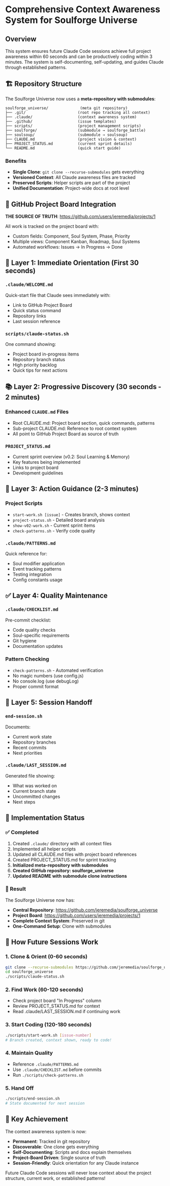 # Comprehensive Context Awareness System for Soulforge Universe

## Overview

This system ensures future Claude Code sessions achieve full project awareness within 60 seconds and can be productively coding within 3 minutes. The system is self-documenting, self-updating, and guides Claude through established patterns.

## 🏗️ Repository Structure

The Soulforge Universe now uses a **meta-repository with submodules**:

```
soulforge_universe/              (meta git repository)
├── .git/                       (root repo tracking all context)
├── .claude/                    (context awareness system)
├── .github/                    (issue templates)
├── scripts/                    (project management scripts)
├── soulforge/                  (submodule → soulforge_battle)
├── soulsoup/                   (submodule → soulsoup)
├── CLAUDE.md                   (project vision & context)
├── PROJECT_STATUS.md           (current sprint details)
└── README.md                   (quick start guide)
```

### Benefits
- **Single Clone**: `git clone --recurse-submodules` gets everything
- **Versioned Context**: All Claude awareness files are tracked
- **Preserved Scripts**: Helper scripts are part of the project
- **Unified Documentation**: Project-wide docs at root level

## 📍 GitHub Project Board Integration

**THE SOURCE OF TRUTH**: https://github.com/users/jeremedia/projects/1

All work is tracked on the project board with:
- Custom fields: Component, Soul System, Phase, Priority
- Multiple views: Component Kanban, Roadmap, Soul Systems
- Automated workflows: Issues → In Progress → Done

## 🚀 Layer 1: Immediate Orientation (First 30 seconds)

### `.claude/WELCOME.md`
Quick-start file that Claude sees immediately with:
- Link to GitHub Project Board
- Quick status command
- Repository links
- Last session reference

### `scripts/claude-status.sh`
One command showing:
- Project board in-progress items
- Repository branch status
- High priority backlog
- Quick tips for next actions

## 📚 Layer 2: Progressive Discovery (30 seconds - 2 minutes)

### Enhanced `CLAUDE.md` Files
- Root CLAUDE.md: Project board section, quick commands, patterns
- Sub-project CLAUDE.md: Reference to root context system
- All point to GitHub Project Board as source of truth

### `PROJECT_STATUS.md`
- Current sprint overview (v0.2: Soul Learning & Memory)
- Key features being implemented
- Links to project board
- Development guidelines

## 🎯 Layer 3: Action Guidance (2-3 minutes)

### Project Scripts
- `start-work.sh [issue]` - Creates branch, shows context
- `project-status.sh` - Detailed board analysis
- `show-v02-work.sh` - Current sprint items
- `check-patterns.sh` - Verify code quality

### `.claude/PATTERNS.md`
Quick reference for:
- Soul modifier application
- Event tracking patterns
- Testing integration
- Config constants usage

## ✅ Layer 4: Quality Maintenance

### `.claude/CHECKLIST.md`
Pre-commit checklist:
- Code quality checks
- Soul-specific requirements
- Git hygiene
- Documentation updates

### Pattern Checking
- `check-patterns.sh` - Automated verification
- No magic numbers (use config.js)
- No console.log (use debugLog)
- Proper commit format

## 🔄 Layer 5: Session Handoff

### `end-session.sh`
Documents:
- Current work state
- Repository branches
- Recent commits
- Next priorities

### `.claude/LAST_SESSION.md`
Generated file showing:
- What was worked on
- Current branch state
- Uncommitted changes
- Next steps

## 📝 Implementation Status

### ✅ Completed
1. Created `.claude/` directory with all context files
2. Implemented all helper scripts
3. Updated all CLAUDE.md files with project board references
4. Created PROJECT_STATUS.md for sprint tracking
5. **Initialized meta-repository with submodules**
6. **Created GitHub repository: soulforge_universe**
7. **Updated README with submodule clone instructions**

### 🎉 Result
The Soulforge Universe now has:
- **Central Repository**: https://github.com/jeremedia/soulforge_universe
- **Project Board**: https://github.com/users/jeremedia/projects/1
- **Complete Context System**: Preserved in git
- **One-Command Setup**: Clone with submodules

## 🚦 How Future Sessions Work

### 1. Clone & Orient (0-60 seconds)
```bash
git clone --recurse-submodules https://github.com/jeremedia/soulforge_universe.git
cd soulforge_universe
./scripts/claude-status.sh
```

### 2. Find Work (60-120 seconds)
- Check project board "In Progress" column
- Review PROJECT_STATUS.md for context
- Read .claude/LAST_SESSION.md if continuing work

### 3. Start Coding (120-180 seconds)
```bash
./scripts/start-work.sh [issue-number]
# Branch created, context shown, ready to code!
```

### 4. Maintain Quality
- Reference `.claude/PATTERNS.md`
- Use `.claude/CHECKLIST.md` before commits
- Run `./scripts/check-patterns.sh`

### 5. Hand Off
```bash
./scripts/end-session.sh
# State documented for next session
```

## 🎯 Key Achievement

The context awareness system is now:
- **Permanent**: Tracked in git repository
- **Discoverable**: One clone gets everything
- **Self-Documenting**: Scripts and docs explain themselves
- **Project-Board Driven**: Single source of truth
- **Session-Friendly**: Quick orientation for any Claude instance

Future Claude Code sessions will never lose context about the project structure, current work, or established patterns!